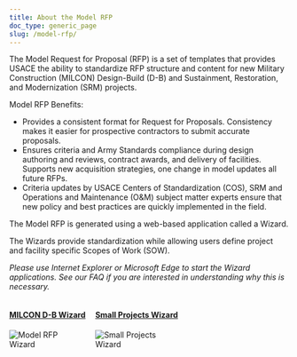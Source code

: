 ```yaml
---
title: About the Model RFP
doc_type: generic_page
slug: /model-rfp/
---
```


The Model Request for Proposal (RFP) is a set of templates that provides USACE the ability to standardize RFP structure and content for new Military Construction (MILCON) Design-Build (D-B) and Sustainment, Restoration, and Modernization (SRM) projects.

Model RFP Benefits:

- Provides a consistent format for Request for Proposals.
  Consistency makes it easier for prospective contractors to submit accurate proposals.
- Ensures criteria and Army Standards compliance during design authoring and reviews, contract awards, and delivery of facilities.
  Supports new acquisition strategies, one change in model updates all future RFPs.
- Criteria updates by USACE Centers of Standardization (COS), SRM and Operations and Maintenance (O&M) subject matter experts ensure that new policy and best practices are quickly implemented in the field.

The Model RFP is generated using a web-based application called a Wizard.

The Wizards provide standardization while allowing users define project and facility specific Scopes of Work (SOW).

_Please use Internet Explorer or Microsoft Edge to start the Wizard applications. See our FAQ if you are interested in understanding why this is necessary._

<div style="width: 100%">
    <div style="width: 30%; display: inline-block">
        <a href="https://rfpwizard.mrsi.erdc.dren.mil/wizards/mbpw/Client/MTApp.application">
            <h4>MILCON D-B Wizard</h4>
            <div style="width: 128px; display: inline-block">
            <img src="/admin/images/uploads/mbp-wizard-256x256.png" alt="Model RFP Wizard"/>
            </div>
        </a>
    </div>
    <div style="width: 30%; display: inline-block">
        <a href="https://rfpwizard.mrsi.erdc.dren.mil/wizards/srmw/Client/CirceApp.application">
            <h4>Small Projects Wizard</h4>
            <div style="width: 128px; display: inline-block">
            <img src="/admin/images/uploads/srm-wizard-256x256.png" alt="Small Projects Wizard"/>
            </div>
        </a>
    </div>
</div>
